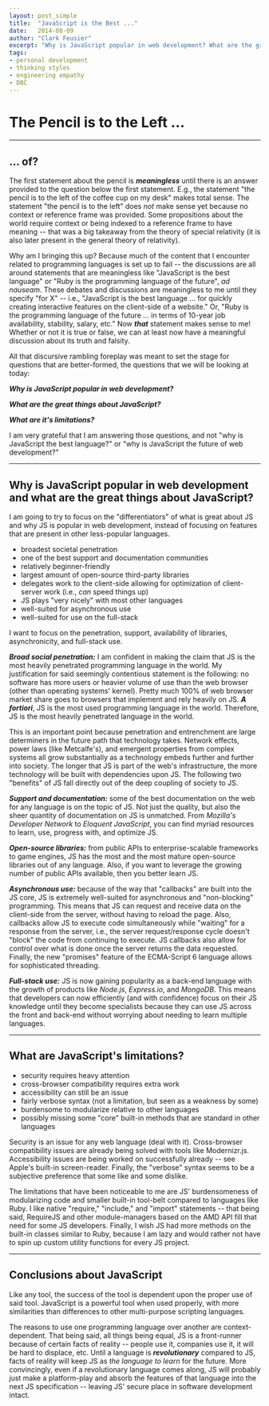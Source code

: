 ```yaml
---
layout: post_simple
title:  "JavaScript is the Best ..."
date:   2014-08-09
author: "Clark Feusier"
excerpt: "Why is JavaScript popular in web development? What are the great things about JavaScript? What are it's limitations?"
tags:
- personal development
- thinking styles
- engineering empathy
- DBC
---
```


# The Pencil is to the Left ...

---

## ... of?

The first statement about the pencil is ***meaningless*** until there is an answer provided to the question below the first statement. E.g., the statement "the pencil is to the left of the coffee cup on my desk" makes total sense. The statement "the pencil is to the left" does *not* make sense yet because no context or reference frame was provided. Some propositions about the world require context or being indexed to a reference frame to have meaning -- that was a big takeaway from the theory of special relativity (it is also later present in the general theory of relativity).

Why am I bringing this up? Because much of the content that I encounter related to programming languages is set up to fail -- the discussions are all around statements that are meaningless like "JavaScript is the best language" or "Ruby is the programming language of the future", *ad nauseam*. These debates and discussions are meaningless to me until they specify "for X" -- i.e., "JavaScript is the best language ... for quickly creating interactive features on the client-side of a website." Or, "Ruby is the programming language of the future ... in terms of 10-year job availability, stability, salary, etc." Now ***that*** statement makes sense to me! Whether or not it is true or false, we can at least now have a meaningful discussion about its truth and falsity.

All that discursive rambling foreplay was meant to set the stage for questions that are better-formed, the questions that we will be looking at today:

***Why is JavaScript popular in web development?***

***What are the great things about JavaScript?***

***What are it's limitations?***

I am very grateful that I am answering those questions, and not "why is JavaScript the best language?" or "why is JavaScript the future of web development?"

---

## Why is JavaScript popular in web development and what are the great things about JavaScript?

I am going to try to focus on the "differentiators" of what is great about JS and why JS is popular in web development, instead of focusing on features that are present in other less-popular languages.

<ul>
    <li>broadest societal penetration</li>
    <li>one of the best support and documentation communities</li>
    <li>relatively beginner-friendly</li>
    <li>largest amount of open-source third-party libraries</li>
    <li>delegates work to the client-side allowing for optimization of client-server work (i.e., <em>can</em> speed things up)</li>
    <li>JS plays "very nicely" with most other languages</li>
    <li>well-suited for asynchronous use</li>
    <li>well-suited for use on the full-stack</li>
</ul>

I want to focus on the penetration, support, availability of libraries, asynchronicity, and full-stack use.

***Broad social penetration:*** I am confident in making the claim that JS is the most heavily penetrated programming language in the world. My justification for said seemingly contentious statement is the following: no software has more users or heavier volume of use than the web browser (other than operating systems' kernel). Pretty much 100% of web browser market share goes to browsers that implement and rely heavily on JS. ***A fortiori***, JS is the most used programming language in the world. Therefore, JS is the most heavily penetrated language in the world.

This is an important point because penetration and entrenchment are large determiners in the future path that technology takes. Network effects, power laws (like Metcalfe's), and emergent properties from complex systems all grow substantially as a technology embeds further and further into society. The longer that JS is part of the web's infrastructure, the more technology will be built with dependencies upon JS. The following two "benefits" of JS fall directly out of the deep coupling of society to JS.

***Support and documentation:*** some of the best documentation on the web for any language is on the topic of JS. Not just the quality, but also the sheer quantity of documentation on JS is unmatched. From *Mozilla's Developer Network* to *Eloquent JavaScript*, you can find myriad resources to learn, use, progress with, and optimize JS.

***Open-source libraries:*** from public APIs to enterprise-scalable frameworks to game engines, JS has the most and the most mature open-source libraries out of any language. Also, if you want to leverage the growing number of public APIs available, then you better learn JS.

***Asynchronous use:*** because of the way that "callbacks" are built into the JS core, JS is extremely well-suited for asynchronous and "non-blocking" programming. This means that JS can request and receive data on the client-side from the server, without having to reload the page. Also, callbacks allow JS to execute code simultaneously while "waiting" for a response from the server, i.e., the server request/response cycle doesn't "block" the code from continuing to execute. JS callbacks also allow for control over what is done once the server returns the data requested. Finally, the new "promises" feature of the ECMA-Script 6 language allows for sophisticated threading.

***Full-stack use:*** JS is now gaining popularity as a back-end language with the growth of products like *Node.js*, *Express.io*, and *MongoDB*. This means that developers can now efficiently (and with confidence) focus on their JS knowledge until they become specialists because they can use JS across the front and back-end without worrying about needing to learn multiple languages.

---

## What are JavaScript's limitations?

<ul>
    <li>security requires heavy attention</li>
    <li>cross-browser compatibility requires extra work</li>
    <li>accessibility can still be an issue</li>
    <li>fairly verbose syntax (not a limitation, but seen as a weakness by some)</li>
    <li>burdensome to modularize relative to other languages</li>
    <li>possibly missing some "core" built-in methods that are standard in other languages</li>
</ul>

Security is an issue for any web language (deal with it). Cross-browser compatibility issues are already being solved with tools like Modernizr.js. Accessibility issues are being worked on successfully already -- see Apple's built-in screen-reader. Finally, the "verbose" syntax seems to be a subjective preference that some like and some dislike.

The limitations that have been noticeable to me are JS' burdensomeness of modularizing code and smaller built-in tool-belt compared to languages like Ruby. I like native "require," "include," and "import" statements -- that being said, RequireJS and other module-managers based on the AMD API fill that need for some JS developers. Finally, I wish JS had more methods on the built-in classes similar to Ruby, because I am lazy and would rather not have to spin up custom utility functions for every JS project.

---

## Conclusions about JavaScript

Like any tool, the success of the tool is dependent upon the proper use of said tool. JavaScript is a powerful tool when used properly, with more similarities than differences to other multi-purpose scripting languages.

The reasons to use one programming language over another are context-dependent. That being said, all things being equal, JS is a front-runner because of certain facts of reality -- people use it, companies use it, it will be hard to displace, etc. Until a language is ***revolutionary*** compared to JS, facts of reality will keep JS as *the language to learn* for the future. More convincingly, even if a revolutionary language comes along, JS will probably just make a platform-play and absorb the features of that language into the next JS specification -- leaving JS' secure place in software development intact.

